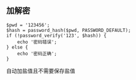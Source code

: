 ## 加解密
```
$pwd = '123456';
$hash = password_hash($pwd, PASSWORD_DEFAULT);
if (!password_verify('123', $hash)) {
    echo '密码错误';
} else {
    echo '密码正确';
}
```
自动加盐值且不需要保存盐值
